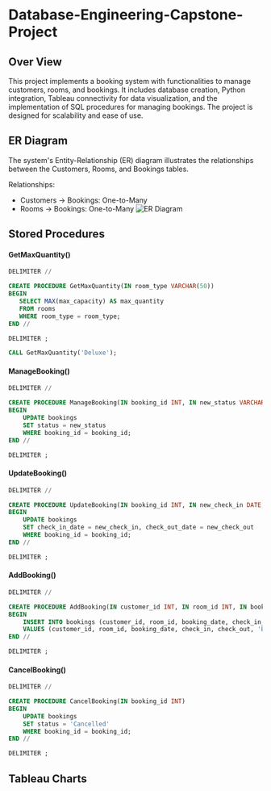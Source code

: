 # Database-Engineering-Capstone-Project
## Over View
This project implements a booking system with functionalities to manage customers, rooms, and bookings. It includes database creation, Python integration, Tableau connectivity for data visualization, and the implementation of SQL procedures for managing bookings. The project is designed for scalability and ease of use.
## ER Diagram
The system's Entity-Relationship (ER) diagram illustrates the relationships between the Customers, Rooms, and Bookings tables.

Relationships:
* Customers → Bookings: One-to-Many
* Rooms → Bookings: One-to-Many
![ER Diagram](https://github.com/user-attachments/assets/a30eedf2-1366-4867-90c4-4cdf93f4f33b)

## Stored Procedures
#### GetMaxQuantity()
 ```sql
 DELIMITER //

CREATE PROCEDURE GetMaxQuantity(IN room_type VARCHAR(50))
BEGIN
    SELECT MAX(max_capacity) AS max_quantity
    FROM rooms
    WHERE room_type = room_type;
END //

DELIMITER ;
```

```sql
CALL GetMaxQuantity('Deluxe');
```
#### ManageBooking()
```sql
DELIMITER //

CREATE PROCEDURE ManageBooking(IN booking_id INT, IN new_status VARCHAR(20))
BEGIN
    UPDATE bookings
    SET status = new_status
    WHERE booking_id = booking_id;
END //

DELIMITER ;
```
#### UpdateBooking()

```sql
DELIMITER //

CREATE PROCEDURE UpdateBooking(IN booking_id INT, IN new_check_in DATE, IN new_check_out DATE)
BEGIN
    UPDATE bookings
    SET check_in_date = new_check_in, check_out_date = new_check_out
    WHERE booking_id = booking_id;
END //

DELIMITER ;
```
#### AddBooking()
```sql
DELIMITER //

CREATE PROCEDURE AddBooking(IN customer_id INT, IN room_id INT, IN booking_date DATE, IN check_in DATE, IN check_out DATE)
BEGIN
    INSERT INTO bookings (customer_id, room_id, booking_date, check_in_date, check_out_date, status)
    VALUES (customer_id, room_id, booking_date, check_in, check_out, 'Booked');
END //

DELIMITER ;
```
#### CancelBooking()
```sql
DELIMITER //

CREATE PROCEDURE CancelBooking(IN booking_id INT)
BEGIN
    UPDATE bookings
    SET status = 'Cancelled'
    WHERE booking_id = booking_id;
END //

DELIMITER ;

```
## Tableau Charts


